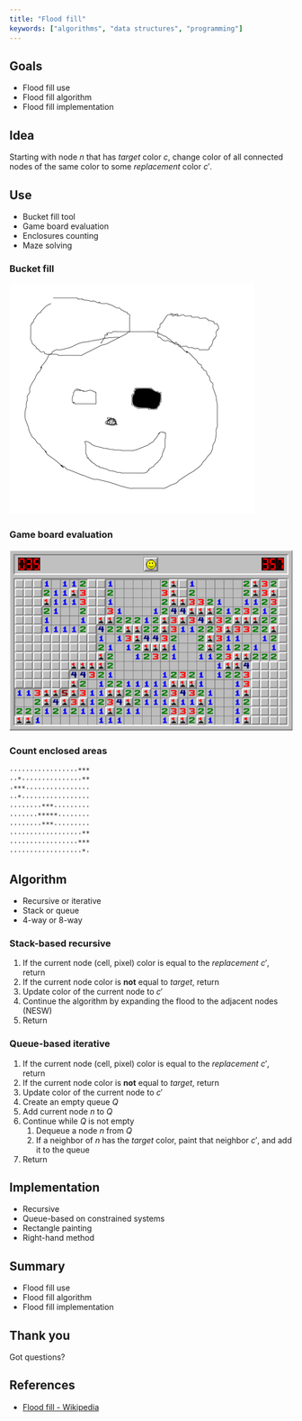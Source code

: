 ```yaml
---
title: "Flood fill"
keywords: ["algorithms", "data structures", "programming"]
---
```


## Goals

- Flood fill use
- Flood fill algorithm
- Flood fill implementation

## Idea

Starting with node $n$ that has _target_ color $c$, change color of all connected nodes of the same color to some _replacement_ color $c'$.

## Use

- Bucket fill tool
- Game board evaluation
- Enclosures counting
- Maze solving

### Bucket fill

![Mouse](images/mouse.png)

### Game board evaluation

![Minesweeper](images/minesweeper.png)

### Count enclosed areas

```text
·················***
··*···············**
·***················
··*·················
········***·········
·······*****········
········***·········
··················**
·················***
··················*·
```

## Algorithm

- Recursive or iterative
- Stack or queue
- 4-way or 8-way

### Stack-based recursive

1. If the current node (cell, pixel) color is equal to the _replacement_ $c'$, return
2. If the current node color is **not** equal to _target_, return
3. Update color of the current node to $c'$
4. Continue the algorithm by expanding the flood to the adjacent nodes (NESW)
5. Return

### Queue-based iterative

1. If the current node (cell, pixel) color is equal to the _replacement_ $c'$, return
2. If the current node color is **not** equal to _target_, return
3. Update color of the current node to $c'$
4. Create an empty queue $Q$
5. Add current node $n$ to $Q$
6. Continue while $Q$ is not empty
   1. Dequeue a node $n$ from $Q$
   2. If a neighbor of $n$ has the _target_ color, paint that neighbor $c'$, and add it to the queue
7. Return

## Implementation

- Recursive
- Queue-based on constrained systems
- Rectangle painting
- Right-hand method

## Summary

- Flood fill use
- Flood fill algorithm
- Flood fill implementation

## Thank you

Got questions?

## References

- [Flood fill - Wikipedia](https://en.wikipedia.org/wiki/Flood_fill)

